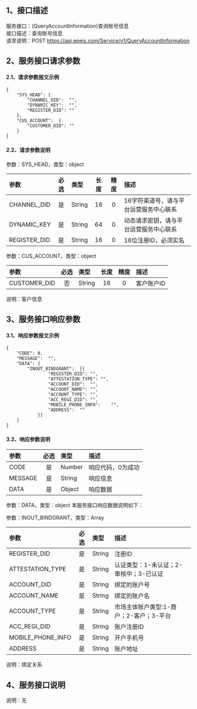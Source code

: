 ## 1、接口描述  
服务接口：(QueryAccountInformation)查询账号信息  
接口描述：查询账号信息  
请求说明：POST https://api.epeis.com/Service/v1/QueryAccountInformation  
  
## 2、服务接口请求参数  
#### 2.1、请求参数报文示例  
~~~  
{
	"SYS_HEAD":	{
		"CHANNEL_DID":	"",
		"DYNAMIC_KEY":	"",
		"REGISTER_DID":	""
	},
	"CUS_ACCOUNT":	{
		"CUSTOMER_DID":	""
	}
}  
~~~  
#### 2.2、请求参数说明  
参数：SYS_HEAD，类型：object  
  
| 参数 | 必选 | 类型 | 长度 | 精度 | 描述 |  
| :----------------- | :----: | :-------- | :----: | :----: | :---------------- |  
| CHANNEL_DID | 是 | String | 16 | 0 | 16字符渠道号，请与平台运营服务中心联系 |  
| DYNAMIC_KEY | 是 | String | 64 | 0 | 动态请求密钥，请与平台运营服务中心联系 |  
| REGISTER_DID      |  是  | String   | 16 | 0 | 16位注册ID，必须实名 |  
  
参数：CUS_ACCOUNT，类型：object  
  
| 参数              | 必选 | 类型     | 长度 | 精度 | 描述             |  
| :----------------- | :----: | :-------- | :----: | :----: | :---------------- |  
| CUSTOMER_DID |  否  | String   | 16 | 0 | 客户账户ID |  
  
说明：客户信息  
  
## 3、服务接口响应参数  
#### 3.1、响应参数报文示例  
~~~  
{
	"CODE":	0,
	"MESSAGE":	"",
	"DATA":	{
		"INOUT_BINDGRANT":	[{
				"REGISTER_DID":	"",
				"ATTESTATION_TYPE":	"",
				"ACCOUNT_DID":	"",
				"ACCOUNT_NAME":	"",
				"ACCOUNT_TYPE":	"",
				"ACC_REGI_DID":	"",
				"MOBILE_PHONE_INFO":	"",
				"ADDRESS":	""
			}]
	}
}  
~~~  
#### 3.2、响应参数说明  
  
| 参数              | 必选 | 类型     | 描述             |  
| :----------------- | :----: | :-------- | :---------------- |  
| CODE | 是 | Number | 响应代码，0为成功 |  
| MESSAGE | 是 | String | 响应信息 |  
| DATA | 是 | Object | 响应数据 |  
  
参数：DATA，类型：object 本服务接口响应数据说明如下：  
  
参数：INOUT_BINDGRANT，类型：Array  
  

| 参数              | 必选 | 类型     | 描述             |  
| :----------------- | :----: | :-------- | :---------------- |  
| REGISTER_DID |  是  | String   | 注册ID |  
| ATTESTATION_TYPE |  是  | String   | 认证类型：1-未认证；2-审核中；3-已认证 |  
| ACCOUNT_DID |  是  | String   | 绑定的账户号 |  
| ACCOUNT_NAME |  是  | String   | 绑定的账户名 |  
| ACCOUNT_TYPE |  是  | String   | 市场主体账户类型:1-商户；2-客户；3-平台 |  
| ACC_REGI_DID |  是  | String   | 账户注册ID |  
| MOBILE_PHONE_INFO |  是  | String   | 开户手机号 |  
| ADDRESS |  是  | String   | 账户地址 |  
  
说明：绑定关系  
## 4、服务接口说明  
说明：无  
